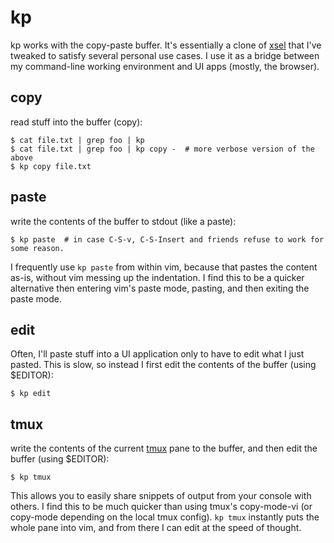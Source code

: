 # kp

kp works with the copy-paste buffer.
It's essentially a clone of [xsel](https://linux.die.net/man/1/xsel) that I've tweaked to satisfy several personal use cases.
I use it as a bridge between my command-line working environment and UI apps (mostly, the browser).

## copy

read stuff into the buffer (copy):

 	$ cat file.txt | grep foo | kp
 	$ cat file.txt | grep foo | kp copy -  # more verbose version of the above
 	$ kp copy file.txt

## paste

write the contents of the buffer to stdout (like a paste):

 	$ kp paste  # in case C-S-v, C-S-Insert and friends refuse to work for some reason.

I frequently use `kp paste` from within vim, because that pastes the content as-is, without vim messing up the indentation.
I find this to be a quicker alternative then entering vim's paste mode, pasting, and then exiting the paste mode.

## edit

Often, I'll paste stuff into a UI application only to have to edit what I just pasted.
This is slow, so instead I first edit the contents of the buffer (using $EDITOR):

 	$ kp edit

## tmux

write the contents of the current [tmux](https://github.com/tmux/tmux/wiki) pane to the buffer, and then edit the buffer (using $EDITOR):

    $ kp tmux

This allows you to easily share snippets of output from your console with others.
I find this to be much quicker than using tmux's copy-mode-vi (or copy-mode depending on the local tmux config).
`kp tmux` instantly puts the whole pane into vim, and from there I can edit at the speed of thought.
